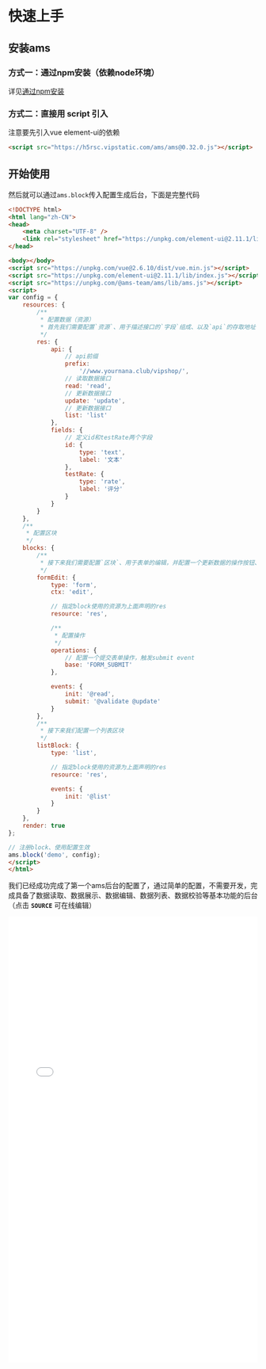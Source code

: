 # 快速上手

## 安装ams

### 方式一：通过npm安装（依赖node环境）
详见[通过npm安装](./npm.md)

### 方式二：直接用 script 引入

注意要先引入vue element-ui的依赖

```html
<script src="https://h5rsc.vipstatic.com/ams/ams@0.32.0.js"></script>
```


## 开始使用


然后就可以通过`ams.block`传入配置生成后台，下面是完整代码

```html
<!DOCTYPE html>
<html lang="zh-CN">
<head>
    <meta charset="UTF-8" />
    <link rel="stylesheet" href="https://unpkg.com/element-ui@2.11.1/lib/theme-chalk/index.css"/>
</head>

<body></body>
<script src="https://unpkg.com/vue@2.6.10/dist/vue.min.js"></script>
<script src="https://unpkg.com/element-ui@2.11.1/lib/index.js"></script>
<script src="https://unpkg.com/@ams-team/ams/lib/ams.js"></script>
<script>
var config = {
    resources: {
        /**
         * 配置数据（资源）
         * 首先我们需要配置`资源`、用于描述接口的`字段`组成、以及`api`的存取地址
         */
        res: {
            api: {
                // api前缀
                prefix:
                    '//www.yournana.club/vipshop/',
                // 读取数据接口
                read: 'read',
                // 更新数据接口
                update: 'update',
                // 更新数据接口
                list: 'list'
            },
            fields: {
                // 定义id和testRate两个字段
                id: {
                    type: 'text',
                    label: '文本'
                },
                testRate: {
                    type: 'rate',
                    label: '评分'
                }
            }
        }
    },
    /**
     * 配置区块
     */
    blocks: {
        /**
         * 接下来我们需要配置`区块`、用于表单的编辑，并配置一个更新数据的操作按钮、并进行数据校验
         */
        formEdit: {
            type: 'form',
            ctx: 'edit',

            // 指定block使用的资源为上面声明的res
            resource: 'res',

            /**
             * 配置操作
             */
            operations: {
                // 配置一个提交表单操作，触发submit event
                base: 'FORM_SUBMIT'
            },

            events: {
                init: '@read',
                submit: '@validate @update'
            }
        },
        /**
         * 接下来我们配置一个列表区块
         */
        listBlock: {
            type: 'list',

            // 指定block使用的资源为上面声明的res
            resource: 'res',

            events: {
                init: '@list'
            }
        }
    },
    render: true
};

// 注册block、使用配置生效
ams.block('demo', config);
</script>
</html>

```

我们已经成功完成了第一个ams后台的配置了，通过简单的配置，不需要开发，完成具备了数据读取、数据展示、数据编辑、数据列表、数据校验等基本功能的后台（点击 **`SOURCE`** 可在线编辑）

<iframe width="100%" height="900" src="//jsrun.net/sehKp/embedded/result,js/dark/" allowfullscreen="allowfullscreen" frameborder="0"></iframe>